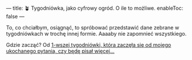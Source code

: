 —
title: 🪴 Tygodniówka, jako cyfrowy ogród. O ile to możliwe. 
enableToc: false
—

To, co chciałbym, osiągnąć, to spróbować przedstawić dane zebrane w tygodniówkach w trochę innej formie. Aaaaby nie zapomnieć wszystkiego. 

Gdzie zacząć? Od [1-wszej tygodniówki, która zaczęła się od mojego ukochanego pytania, czy będę pisał więcej…](tygodniowka/1_2020)